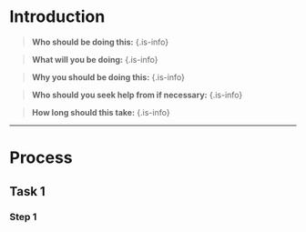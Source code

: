 <!-- TITLE: Fishtown -->
<!-- SUBTITLE: A quick summary of Fishtown -->

# Introduction

> **Who should be doing this:**
{.is-info}

> **What will  you be doing:**
{.is-info}

> **Why you should be doing this:**
{.is-info}

> **Who should you seek help from if necessary:**
{.is-info}

> **How long should this take:**
{.is-info}

-----
# Process
## Task 1

### Step 1

